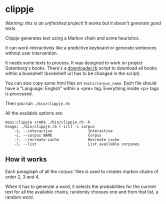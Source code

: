 clippje
=======

*Warning: this is an unfinished project! It works but it doesn't generate good texts.*

Clippje generates text using a Markov chain and some heuristics.

It can work interactively like a predictive keyboard or generate sentences without user intervention.

It needs some texts to process. It was designed to work on project Gutenberg's books. There's a [downloader.rb](bin/downloader.rb) script to download all books within a bookshelf (bookshelf url has to be changed in the script).

You can also copy some html files on `texts/corpus_name`. Each file should have a "Language: English" within a \<pre\> tag. Everything inside \<p\> tags is processed.

Then you run `./bin/clippje.rb` 

All the available options are:

```
maui:clippje xrm0$ ./bin/clippje.rb -h
Usage: ./bin/clippje.rb [-irl] -c corpus
    -i, --interactive                Interactive
    -c, --corpus NAME                Corpus
    -r, --recreate-cache             Recreate cache
    -l, --list                       List available corpuses
```


How it works
------------

Each paragraph of all the corpus' files is used to creates markov chains of order 2, 3 and 4.

When it has to generate a word, it selects the probabilities for the current text for all the available chains, randomly chooses one and from that list, a random word.
